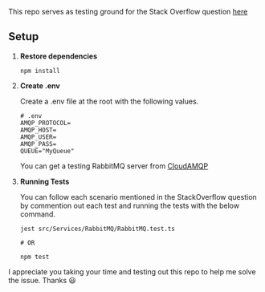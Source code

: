 
This repo serves as testing ground for the Stack Overflow question [here](https://stackoverflow.com/questions/66506510/testing-rabbitmq-connection-code-with-jest-results-in-weird-unsynchronized-out)

## Setup

1.  **Restore dependencies**

    ```shell
    npm install
    ```

2.  **Create .env**

    Create a .env file at the root with the following values.

    ```shell
    # .env
    AMQP_PROTOCOL=
    AMQP_HOST=
    AMQP_USER=
    AMQP_PASS=
    QUEUE="MyQueue"
    ```

    You can get a testing RabbitMQ server from [CloudAMQP](https://www.cloudamqp.com/)

3.  **Running Tests**
    
    You can follow each scenario mentioned in the StackOverflow question by commention out each test and running the tests with the below command.
    
    ```shell
    jest src/Services/RabbitMQ/RabbitMQ.test.ts

    # OR

    npm test
    ```

I appreciate you taking your time and testing out this repo to help me solve the issue. Thanks 😃